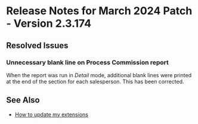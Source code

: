 # Release Notes for March 2024 Patch - Version 2.3.174

## Resolved Issues

### Unnecessary blank line on Process Commission report

When the report was run in *Detail* mode, additional blank lines were printed at the end of the section for each salesperson. This has been corrected.

## See Also

- [How to update my extensions](../faq-index.md#i-want-to-update-my-version-of-nav-x-commission-management)
